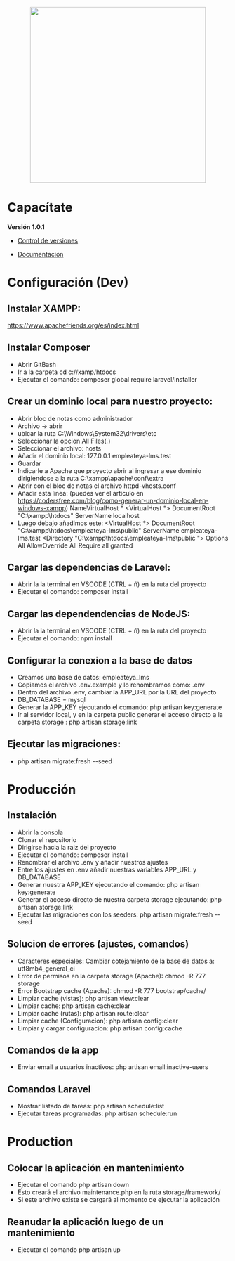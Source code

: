 <p align="center"><a href="https://laravel.com" target="_blank"><img src="https://raw.githubusercontent.com/laravel/art/master/logo-lockup/5%20SVG/2%20CMYK/1%20Full%20Color/laravel-logolockup-cmyk-red.svg" width="400"></a></p>

# Capacítate

**Versión 1.0.1** 

* [Control de versiones](CHANGELOG.md)

* [Documentación](/public/docs/overview.md)


# Configuración (Dev)

## Instalar XAMPP:
https://www.apachefriends.org/es/index.html

## Instalar Composer
* Abrir GitBash
* Ir a la carpeta cd c://xamp/htdocs
* Ejecutar el comando: composer global require laravel/installer

## Crear un dominio local para nuestro proyecto:
* Abrir bloc de notas como administrador
* Archivo -> abrir 
* ubicar la ruta C:\Windows\System32\drivers\etc
* Seleccionar la opcion All Files(*.*)
* Seleccionar el archivo: hosts
* Añadir el dominio local:
	127.0.0.1		empleateya-lms.test
* Guardar
* Indicarle a Apache que proyecto abrir al ingresar a ese dominio dirigiendose a la ruta 
	C:\xampp\apache\conf\extra
* Abrir con el bloc de notas el archivo httpd-vhosts.conf
* Añadir esta linea: (puedes ver el articulo en https://codersfree.com/blog/como-generar-un-dominio-local-en-windows-xampp)
	NameVirtualHost *
	<VirtualHost *>
		DocumentRoot "C:\xampp\htdocs"
		ServerName localhost
	</VirtualHost>
* Luego debajo añadimos este: 
	<VirtualHost *>
		DocumentRoot "C:\xampp\htdocs\empleateya-lms\public"
		ServerName empleateya-lms.test
		<Directory "C:\xampp\htdocs\empleateya-lms\public ">
			Options All
			AllowOverride All
			Require all granted
		</Directory>
	</VirtualHost>

## Cargar las dependencias de Laravel:
* Abrir la la terminal en VSCODE (CTRL + ñ) en la ruta del proyecto
* Ejecutar el comando: 
composer install

## Cargar las dependendencias de NodeJS:
* Abrir la la terminal en VSCODE (CTRL + ñ) en la ruta del proyecto
* Ejecutar el comando: 
npm install

## Configurar la conexion a la base de datos
* Creamos una base de datos: empleateya_lms
* Copiamos el archivo .env.example y lo renombramos como: .env 
* Dentro del archivo .env, cambiar la APP_URL por la URL del proyecto 
* DB_DATABASE = mysql
* Generar la APP_KEY ejecutando el comando: php artisan key:generate
* Ir al servidor local, y en la carpeta public generar el acceso directo a la carpeta storage :
	php artisan storage:link
  
## Ejecutar las migraciones:
* php artisan migrate:fresh --seed 

# Producción 

## Instalación
* Abrir la consola
* Clonar el repositorio
* Dirigirse hacia la raiz del proyecto
* Ejecutar el comando: composer install 
* Renombrar el archivo .env y añadir nuestros ajustes
* Entre los ajustes en .env añadir nuestras variables APP_URL y DB_DATABASE
* Generar nuestra APP_KEY ejecutando el comando: php artisan key:generate
* Generar el acceso directo de nuestra carpeta storage ejecutando: php artisan storage:link
* Ejecutar las migraciones con los seeders: php artisan migrate:fresh --seed

## Solucion de errores (ajustes, comandos) 
* Caracteres especiales: Cambiar cotejamiento de la base de datos a: utf8mb4_general_ci
* Error de permisos en la carpeta storage (Apache): chmod -R 777 storage
* Error Bootstrap cache (Apache): chmod -R 777 bootstrap/cache/
* Limpiar cache (vistas): php artisan view:clear 
* Limpiar cache: php artisan cache:clear
* Limpiar cache (rutas): php artisan route:clear
* Limpiar cache (Configuracion): php artisan config:clear
* Limpiar y cargar configuracion: php artisan config:cache

## Comandos de la app 
* Enviar email a usuarios inactivos: php artisan email:inactive-users

## Comandos Laravel 
* Mostrar listado de tareas: php artisan schedule:list
* Ejecutar tareas programadas: php artisan schedule:run

# Production

## Colocar la aplicación en mantenimiento

* Ejecutar el comando php artisan down
* Esto creará el archivo maintenance.php en la ruta storage/framework/
* Si este archivo existe se cargará al momento de ejecutar la aplicación

## Reanudar la aplicación luego de un mantenimiento

* Ejecutar el comando php artisan up
